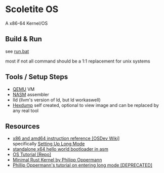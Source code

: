 # Scoletite OS
A x86-64 Kernel/OS

## Build & Run
see [run.bat](run.bat)

most if not all command should be a 1:1 replacement for unix systems

## Tools / Setup Steps
- [QEMU](https://www.qemu.org) VM
- [NASM](https://www.nasm.us/) assembler
- lld (llvm's version of ld, but ld workaswell)
- [Hexdump](https://gist.github.com/DragonFIghter603/37a95b3f1f87d23d5410bfabf05a867b) self created, optional to view image and can be replaced by any real tool


## Resources
- [x86 and amd64 instruction reference [OSDev Wiki]](https://www.felixcloutier.com/x86/)<br>
  specifically [Setting Up Long Mode](https://wiki.osdev.org/Setting_Up_Long_Mode) 
- [standalone x64 hello world bootloader in asm](https://50linesofco.de/post/2018-02-28-writing-an-x86-hello-world-bootloader-with-assembly)
- [OS Tutorial [Repo]](https://github.com/cfenollosa/os-tutorial)
- [Minimal Rust Kernel by Philipp Oppermann](https://os.phil-opp.com/minimal-rust-kernel/)
- [Phillip Oppermann's tutorial on entering long mode [DEPRECATED]](https://os.phil-opp.com/entering-longmode/)